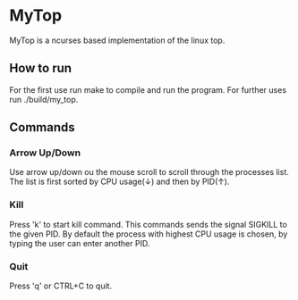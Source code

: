 # MyTop

MyTop is a ncurses based implementation of the linux top.

## How to run

For the first use run make to compile and run the program. For further uses run ./build/my_top.

## Commands

### Arrow Up/Down

Use arrow up/down ou the mouse scroll to scroll through the processes list. The list is first sorted by CPU usage(↓) and then by PID(↑). 

### Kill

Press 'k' to start kill command. This commands sends the signal SIGKILL to the given PID. By default the process with highest CPU usage is chosen, by typing the user can enter another PID.

### Quit

Press 'q' or CTRL+C to quit.
